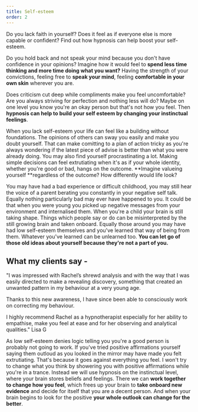```yaml
---
title: Self-esteem
order: 2
---
```

Do you lack faith in yourself? Does it feel as if everyone else is more capable or confident? Find out how hypnosis can help boost your self-esteem. <!--more-->

Do you hold back and not speak your mind because you don't have confidence in your opinions? Imagine how it would feel to **spend less time thinking and more time doing what you want?** Having the strength of your convictions, feeling free to **speak your mind**, feeling **comfortable in your own skin** wherever you are.  <!--more-->

Does criticism cut deep while compliments make you feel uncomfortable? Are you always striving for perfection and nothing less will do? Maybe on one level you know you're an okay person but that's not how you feel. Then **hypnosis can help to build your self esteem by changing your instinctual feelings**.

When you lack self-esteem your life can feel like a building without foundations. The opinions of others can sway you easily and make you doubt yourself. That can make comitting to a plan of action tricky as you're always wondering if the latest piece of advise is better than what you were already doing. You may also find yourself procrastinating a lot. Making simple decisions can feel extrutiating when it's as if your whole identity, whether you're good or bad, hangs on the outcome. **Imagine valueing yourself **regardless of the outcome? How differently would life look?

You may have had a bad experience or difficult childhood, you may still hear the voice of a parent berating you constantly in your negative self talk. Equally nothing particularly bad may ever have happened to you. It could be that when you were young you picked up negative messages from your environment and internalised them. When you're a child your brain is still taking shape. Things which people say or do can be misinterpreted by the still growing brain and taken onboard. Equally those around you may have had low self-esteem themselves and you've learned that way of being from them. Whatever you've learned can be unlearned too. **You can let go of those old ideas about yourself because they're not a part of you.**

## What my clients say -

"I was impressed with Rachel’s shrewd analysis and with the way that I was easily directed to make a revealing discovery, something that created an unwanted pattern in my behaviour at a very young age. 

Thanks to this new awareness, I have since been able to consciously work on correcting my behaviour.

I highly recommend Rachel as a hypnotherapist especially for her ability to empathise, make you feel at ease and for her observing and analytical qualities." Lisa G

As low self-esteem denies logic telling you you're a good person is probably not going to work. If you've tried positive affirmations yourself saying them outloud as you looked in the mirror may have made you felt extrutiating. That's because it goes against everything you feel. I won't try to change what you think by showering you with positive affirmations while you're in a trance. Instead we will use hypnosis on the instinctual level, where your brain stores beliefs and feelings. There we can **work together to change how you feel**, which frees up your brain to **take onboard new evidence** and decide for itself that you are a decent person. And when your brain begins to look for the positive **your whole outlook can change for the better**.
